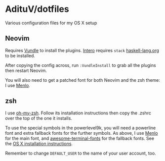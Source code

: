 # AdituV/dotfiles

Various configuration files for my OS X setup

## Neovim

Requires [Vundle][vundle] to install the plugins.  [Intero][intero] requires
`stack` [haskell-lang.org][haskell-stack] to be installed.

After copying the config across, run `:VundleInstall` to grab all the plugins
then restart Neovim.

You will also need to get a patched font for both Neovim and the zsh theme:
I use [Menlo][menlo].

## zsh

I use [oh-my-zsh][oh-my-zsh].  Follow its installation instructions then copy
the .zshrc over the top of the one it installs.

To use the special symbols in the powerlevel9k, you will need a powerline font
and extra fallback fonts for the further symbols.  As above, I use
[Menlo][menlo] for the main font, and [awesome-terminal-fonts][atf] for the
fallback fonts.  See the [OS X installation instructions][atf-install].

Remember to change `DEFAULT_USER` to the name of your user account, too.

[atf]: https://github.com/gabrielelana/awesome-terminal-fonts
[atf-install]: https://github.com/gabrielelana/awesome-terminal-fonts/wiki/OS-X
[haskell-stack]: https://haskell-lang.org/get-started/osx
[intero]: https://github.com/parsonsmatt/intero-neovim
[menlo]: https://github.com/abertsch/Menlo-for-Powerline
[oh-my-zsh]: https://github.com/robbyrussell/oh-my-zsh
[vundle]: https://github.com/VundleVim/Vundle.vim


